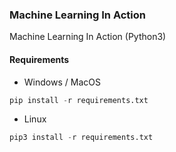 ### Machine Learning In Action

Machine Learning In Action (Python3)


#### Requirements

* Windows / MacOS

```python
pip install -r requirements.txt
```

* Linux

```python
pip3 install -r requirements.txt
```